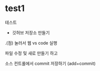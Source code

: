 # test1
테스트

+ 깃허브 저장소 만들기

.(점) 눌러서 웹 vs code 실행

파일 수정 및 새로 만들기 하고

소스 컨트롤에서 commit 저장하기 (add+commit)